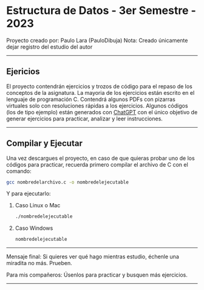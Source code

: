 # Estructura de Datos - 3er Semestre - 2023
Proyecto creado por: Paulo Lara (PauloDibuja)
Nota: Creado únicamente dejar registro del estudio del autor

---
## Ejericios
El proyecto contendrán ejercicios y trozos de código para el repaso de los conceptos de la asignatura. La mayoria de los ejercicios están escrito en el lenguaje de programación C. Contendrá algunos PDFs con pizarras virtuales solo con resoluciones rápidas a los ejercicios. Algunos códigos (los de tipo ejemplo) están generados con [ChatGPT](https://chat.openai.com/) con el único objetivo de generar ejercicios para practicar, analizar y leer instrucciones. 

---
## Compilar y Ejecutar

Una vez descargues el proyecto, en caso de que quieras probar uno de los códigos para practicar, recuerda primero compilar el archivo de C con el comando:

```bash
gcc nombredelarchivo.c -o nombredelejecutable
```

Y para ejecutarlo:
1. Caso Linux o Mac
	```bash
	./nombredelejecutable
	```
2. Caso Windows
	```cmd
	nombredelejecutable
	```
---
Mensaje final: Si quieres ver qué hago mientras estudio, échenle una miradita no más. Prueben. 

Para mis compañeros: Úsenlos para practicar y busquen más ejercicios.

---